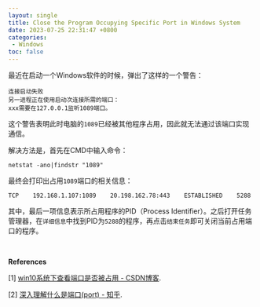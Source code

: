 ```yaml
---
layout: single
title: Close the Program Occupying Specific Port in Windows System
date: 2023-07-25 22:31:47 +0800
categories: 
 - Windows
toc: false
---
```


最近在启动一个Windows软件的时候，弹出了这样的一个警告：

```
连接启动失败
另一进程正在使用启动次连接所需的端口：
xxx需要在127.0.0.1监听1089端口。
```

这个警告表明此时电脑的`1089`已经被其他程序占用，因此就无法通过该端口实现通信。

解决方法是，首先在CMD中输入命令：

```shell
netstat -ano|findstr "1089"
```

最终会打印出占用`1089`端口的相关信息：

```
TCP    192.168.1.107:1089    20.198.162.78:443    ESTABLISHED    5288
```

其中，最后一项信息表示所占用程序的PID（Process Identifier）。之后打开任务管理器，在`详细信息`中找到PID为`5288`的程序，再点击`结束任务`即可关闭当前占用端口的程序。

<br>

**References**

[1] [win10系统下查看端口是否被占用 - CSDN博客](https://blog.csdn.net/qq_34207366/article/details/85068839).

[2] [深入理解什么是端口(port) - 知乎](https://zhuanlan.zhihu.com/p/225777212).